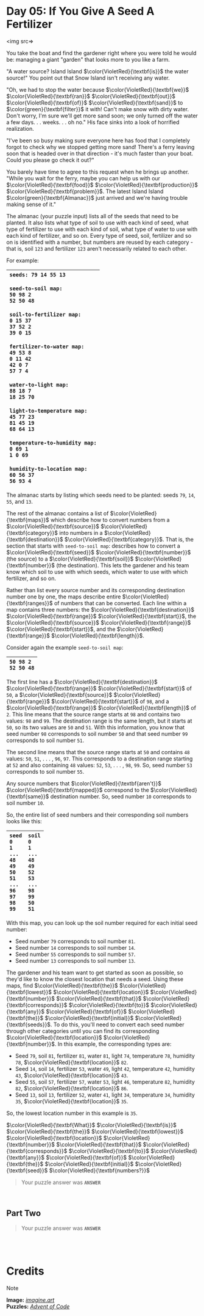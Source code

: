 # Day 05: If You Give A Seed A Fertilizer
> 
<img src=>

You take the boat and find the gardener right where you were told he would be: managing a giant "garden" that looks more to you like a farm.

"A water source? Island Island $\color{VioletRed}{\textbf{is}}$ the water source!" You point out that Snow Island isn't receiving any water.

"Oh, we had to stop the water because $\color{VioletRed}{\textbf{we}}$ $\color{VioletRed}{\textbf{ran}}$ $\color{VioletRed}{\textbf{out}}$ $\color{VioletRed}{\textbf{of}}$ $\color{VioletRed}{\textbf{sand}}$ to $\color{green}{\textbf{filter}}$ it with! Can't make snow with dirty water. Don't worry, I'm sure we'll get more sand soon; we only turned off the water a few days. . .  weeks. . .  oh no." His face sinks into a look of horrified realization.

"I've been so busy making sure everyone here has food that I completely forgot to check why we stopped getting more sand! There's a ferry leaving soon that is headed over in that direction - it's much faster than your boat. Could you please go check it out?"       

You barely have time to agree to this request when he brings up another. "While you wait for the ferry, maybe you can help us with our $\color{VioletRed}{\textbf{food}}$ $\color{VioletRed}{\textbf{production}}$ $\color{VioletRed}{\textbf{problem}}$. The latest Island Island $\color{green}{\textbf{Almanac}}$ just arrived and we're having trouble making sense of it."    

The almanac (your puzzle input) lists all of the seeds that need to be planted. It also lists what type of soil to use with each kind of seed, what type of fertilizer to use with each kind of soil, what type of water to use with each kind of fertilizer, and so on. Every type of seed, soil, fertilizer and so on is identified with a number, but numbers are reused by each category - that is, soil `123` and fertilizer `123` aren't necessarily related to each other.

For example:

| `seeds: 79 14 55 13`<br><br>`seed-to-soil map:`<br>`50 98 2`<br>`52 50 48`<br><br>`soil-to-fertilizer map:`<br>`0 15 37`<br>`37 52 2`<br>`39 0 15`<br><br>`fertilizer-to-water map:`<br>`49 53 8`<br>`0 11 42`<br>`42 0 7`<br>`57 7 4`<br><br>`water-to-light map:`<br>`88 18 7`<br>`18 25 70`<br><br>`light-to-temperature map:`<br>`45 77 23`<br>`81 45 19`<br>`68 64 13`<br><br>`temperature-to-humidity map:`<br>`0 69 1`<br>`1 0 69`<br><br>`humidity-to-location map:`<br>`60 56 37`<br>`56 93 4` |
|:---|

The almanac starts by listing which seeds need to be planted: seeds `79`, `14`, `55`, and `13`.

The rest of the almanac contains a list of $\color{VioletRed}{\textbf{maps}}$ which describe how to convert numbers from a $\color{VioletRed}{\textbf{source}}$ $\color{VioletRed}{\textbf{category}}$ into numbers in a $\color{VioletRed}{\textbf{destination}}$ $\color{VioletRed}{\textbf{category}}$. That is, the section that starts with `seed-to-soil map`: describes how to convert a $\color{VioletRed}{\textbf{seed}}$ $\color{VioletRed}{\textbf{number}}$ (the source) to a $\color{VioletRed}{\textbf{soil}}$ $\color{VioletRed}{\textbf{number}}$ (the destination). This lets the gardener and his team know which soil to use with which seeds, which water to use with which fertilizer, and so on.

Rather than list every source number and its corresponding destination number one by one, the maps describe entire $\color{VioletRed}{\textbf{ranges}}$ of numbers that can be converted. Each line within a map contains three numbers: the $\color{VioletRed}{\textbf{destination}}$ $\color{VioletRed}{\textbf{range}}$ $\color{VioletRed}{\textbf{start}}$, the $\color{VioletRed}{\textbf{source}}$ $\color{VioletRed}{\textbf{range}}$ $\color{VioletRed}{\textbf{start}}$, and the $\color{VioletRed}{\textbf{range}}$ $\color{VioletRed}{\textbf{length}}$.

Consider again the example `seed-to-soil map`:       

| `50 98 2`<br>`52 50 48` |
|:---|

The first line has a $\color{VioletRed}{\textbf{destination}}$ $\color{VioletRed}{\textbf{range}}$ $\color{VioletRed}{\textbf{start}}$ of `50`, a $\color{VioletRed}{\textbf{source}}$ $\color{VioletRed}{\textbf{range}}$ $\color{VioletRed}{\textbf{start}}$ of `98`, and a $\color{VioletRed}{\textbf{range}}$ $\color{VioletRed}{\textbf{length}}$ of `2`. This line means that the source range starts at `98` and contains two values: `98` and `99`. The destination range is the same length, but it starts at `50`, so its two values are `50` and `51`. With this information, you know that seed number `98` corresponds to soil number `50` and that seed number `99` corresponds to soil number `51`.

The second line means that the source range starts at `50` and contains `48` values: `50`, `51`, . . . , `96`, `97`. This corresponds to a destination range starting at `52` and also containing `48` values: `52`, `53`, . . . , `98`, `99`. So, seed number `53` corresponds to soil number `55`.

Any source numbers that $\color{VioletRed}{\textbf{aren't}}$ $\color{VioletRed}{\textbf{mapped}}$ correspond to the $\color{VioletRed}{\textbf{same}}$ destination number. So, seed number `10` corresponds to soil number `10`.

So, the entire list of seed numbers and their corresponding soil numbers looks like this:

| `seed  soil`<br>`0     0`<br>`1     1`<br>`...   ...`<br>`48    48`<br>`49    49`<br>`50    52`<br>`51    53`<br>`...   ...`<br>`96    98`<br>`97    99`<br>`98    50`<br>`99    51` |
|:---|

With this map, you can look up the soil number required for each initial seed number:


- Seed number `79` corresponds to soil number `81`.  
- Seed number `14` corresponds to soil number `14`.  
- Seed number `55` corresponds to soil number `57`.  
- Seed number `13` corresponds to soil number `13`.  


The gardener and his team want to get started as soon as possible, so they'd like to know the closest location that needs a seed. Using these maps, find $\color{VioletRed}{\textbf{the}}$ $\color{VioletRed}{\textbf{lowest}}$ $\color{VioletRed}{\textbf{location}}$ $\color{VioletRed}{\textbf{number}}$ $\color{VioletRed}{\textbf{that}}$ $\color{VioletRed}{\textbf{corresponds}}$ $\color{VioletRed}{\textbf{to}}$ $\color{VioletRed}{\textbf{any}}$ $\color{VioletRed}{\textbf{of}}$ $\color{VioletRed}{\textbf{the}}$ $\color{VioletRed}{\textbf{initial}}$ $\color{VioletRed}{\textbf{seeds}}$. To do this, you'll need to convert each seed number through other categories until you can find its corresponding $\color{VioletRed}{\textbf{location}}$ $\color{VioletRed}{\textbf{number}}$. In this example, the corresponding types are:


- Seed `79`, soil `81`, fertilizer `81`, water `81`, light `74`, temperature `78`, humidity `78`, $\color{VioletRed}{\textbf{location}}$ `82`.
- Seed `14`, soil `14`, fertilizer `53`, water `49`, light `42`, temperature `42`, humidity `43`, $\color{VioletRed}{\textbf{location}}$ `43`.
- Seed `55`, soil `57`, fertilizer `57`, water `53`, light `46`, temperature `82`, humidity `82`, $\color{VioletRed}{\textbf{location}}$ `86`.
- Seed `13`, soil `13`, fertilizer `52`, water `41`, light `34`, temperature `34`, humidity `35`, $\color{VioletRed}{\textbf{location}}$ `35`.


So, the lowest location number in this example is `35`.

$\color{VioletRed}{\textbf{What}}$ $\color{VioletRed}{\textbf{is}}$ $\color{VioletRed}{\textbf{the}}$ $\color{VioletRed}{\textbf{lowest}}$ $\color{VioletRed}{\textbf{location}}$ $\color{VioletRed}{\textbf{number}}$ $\color{VioletRed}{\textbf{that}}$ $\color{VioletRed}{\textbf{corresponds}}$ $\color{VioletRed}{\textbf{to}}$ $\color{VioletRed}{\textbf{any}}$ $\color{VioletRed}{\textbf{of}}$ $\color{VioletRed}{\textbf{the}}$ $\color{VioletRed}{\textbf{initial}}$ $\color{VioletRed}{\textbf{seed}}$ $\color{VioletRed}{\textbf{numbers?}}$

> Your puzzle answer was **`ANSWER`**

<br>

##  Part Two

> Your puzzle answer was **`ANSWER`**

<br>
<br>

# Credits

> [!NOTE]  
> **Image:** [_imagine.art_](https://www.imagine.art/)<br>
> **Puzzles:** [_Advent of Code_](https://adventofcode.com/)

